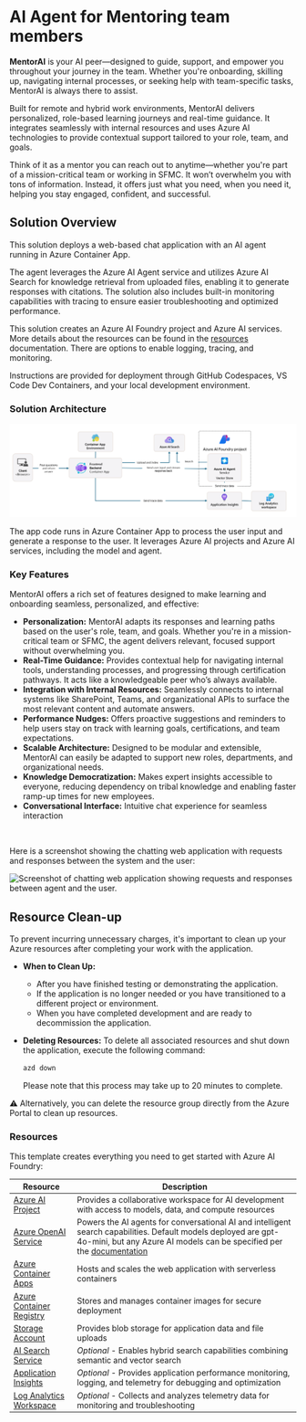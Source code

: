 # AI Agent for Mentoring team members

**MentorAI** is your AI peer—designed to guide, support, and empower you throughout your journey in the team. Whether you're onboarding, skilling up, navigating internal processes, or seeking help with team-specific tasks, MentorAI is always there to assist.

Built for remote and hybrid work environments, MentorAI delivers personalized, role-based learning journeys and real-time guidance. It integrates seamlessly with internal resources and uses Azure AI technologies to provide contextual support tailored to your role, team, and goals.

Think of it as a mentor you can reach out to anytime—whether you're part of a mission-critical team or working in SFMC. It won’t overwhelm you with tons of information. Instead, it offers just what you need, when you need it, helping you stay engaged, confident, and successful.

</div>

## Solution Overview

This solution deploys a web-based chat application with an AI agent running in Azure Container App.

The agent leverages the Azure AI Agent service and utilizes Azure AI Search for knowledge retrieval from uploaded files, enabling it to generate responses with citations. The solution also includes built-in monitoring capabilities with tracing to ensure easier troubleshooting and optimized performance.

This solution creates an Azure AI Foundry project and Azure AI services. More details about the resources can be found in the [resources](#resources) documentation. There are options to enable logging, tracing, and monitoring.

Instructions are provided for deployment through GitHub Codespaces, VS Code Dev Containers, and your local development environment.

### Solution Architecture

![Architecture diagram showing that user input is provided to the Azure Container App, which contains the app code. With user identity and resource access through managed identity, the input is used to form a response. The input and the Azure monitor are able to use the Azure resources deployed in the solution: Application Insights, Azure AI Foundry Project, Azure AI Services, Storage account, Azure Container App, and Log Analytics Workspace.](docs/images/architecture.png)

The app code runs in Azure Container App to process the user input and generate a response to the user. It leverages Azure AI projects and Azure AI services, including the model and agent.

### Key Features

MentorAI offers a rich set of features designed to make learning and onboarding seamless, personalized, and effective:
- **Personalization:** MentorAI adapts its responses and learning paths based on the user's role, team, and goals. Whether you're in a mission-critical team or SFMC, the agent delivers relevant, focused support without overwhelming you.
- **Real-Time Guidance:** Provides contextual help for navigating internal tools, understanding processes, and progressing through certification pathways. It acts like a knowledgeable peer who’s always available.
- **Integration with Internal Resources:** Seamlessly connects to internal systems like SharePoint, Teams, and organizational APIs to surface the most relevant content and automate answers.
- **Performance Nudges:** Offers proactive suggestions and reminders to help users stay on track with learning goals, certifications, and team expectations.
- **Scalable Architecture:** Designed to be modular and extensible, MentorAI can easily be adapted to support new roles, departments, and organizational needs.
- **Knowledge Democratization:** Makes expert insights accessible to everyone, reducing dependency on tribal knowledge and enabling faster ramp-up times for new employees.
- **Conversational Interface:** Intuitive chat experience for seamless interaction

<br/>

Here is a screenshot showing the chatting web application with requests and responses between the system and the user:

![Screenshot of chatting web application showing requests and responses between agent and the user.](docs/images/webapp_screenshot.png)


## Resource Clean-up

To prevent incurring unnecessary charges, it's important to clean up your Azure resources after completing your work with the application.

- **When to Clean Up:**
  - After you have finished testing or demonstrating the application.
  - If the application is no longer needed or you have transitioned to a different project or environment.
  - When you have completed development and are ready to decommission the application.

- **Deleting Resources:**
  To delete all associated resources and shut down the application, execute the following command:
  
    ```bash
    azd down
    ```

    Please note that this process may take up to 20 minutes to complete.

⚠️ Alternatively, you can delete the resource group directly from the Azure Portal to clean up resources.

### Resources

This template creates everything you need to get started with Azure AI Foundry:

| Resource | Description |
|----------|-------------|
| [Azure AI Project](https://learn.microsoft.com/azure/ai-studio/how-to/create-projects) | Provides a collaborative workspace for AI development with access to models, data, and compute resources |
| [Azure OpenAI Service](https://learn.microsoft.com/azure/ai-services/openai/) | Powers the AI agents for conversational AI and intelligent search capabilities. Default models deployed are gpt-4o-mini, but any Azure AI models can be specified per the [documentation](docs/deploy_customization.md#customizing-model-deployments) |
| [Azure Container Apps](https://learn.microsoft.com/azure/container-apps/) | Hosts and scales the web application with serverless containers |
| [Azure Container Registry](https://learn.microsoft.com/azure/container-registry/) | Stores and manages container images for secure deployment |
| [Storage Account](https://learn.microsoft.com/azure/storage/blobs/) | Provides blob storage for application data and file uploads |
| [AI Search Service](https://learn.microsoft.com/azure/search/) | *Optional* - Enables hybrid search capabilities combining semantic and vector search |
| [Application Insights](https://learn.microsoft.com/azure/azure-monitor/app/app-insights-overview) | *Optional* - Provides application performance monitoring, logging, and telemetry for debugging and optimization |
| [Log Analytics Workspace](https://learn.microsoft.com/azure/azure-monitor/logs/log-analytics-workspace-overview) | *Optional* - Collects and analyzes telemetry data for monitoring and troubleshooting |


